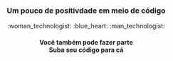 

<h3 align="center">Um pouco de positivdade em meio de código</h3>
<div id: "emoji" align= "center">
:woman_technologist: :blue_heart: :man_technologist: 
</div>

<h4 align=center> Você também pode fazer parte</br>
Suba seu código para cá</h4> 
